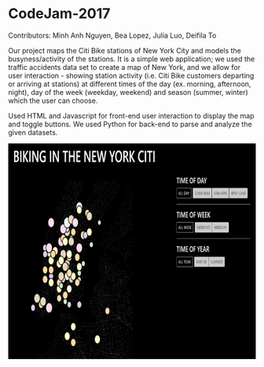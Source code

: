 # CodeJam-2017
Contributors: Minh Anh Nguyen, Bea Lopez, Julia Luo, Deifila To

Our project maps the Citi Bike stations of New York City and models the busyness/activity of the stations. It is a simple web application; we used the traffic accidents data set to create a map of New York, and we allow for user interaction - showing station activity (i.e. Citi Bike customers departing or arriving at stations) at different times of the day (ex. morning, afternoon, night), day of the week (weekday, weekend) and season (summer, winter) which the user can choose.

Used HTML and Javascript for front-end user interaction to display the map and toggle buttons. We used Python for back-end to parse and analyze the given datasets.

<img src="https://github.com/nminnie/CodeJam-2017/blob/master/pics/CitiBikes.PNG" align="left" height="440" width="793" >
